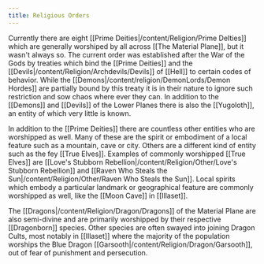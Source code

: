 ```yaml
---
title: Religious Orders
---
```


Currently there are eight [[Prime Deities|/content/Religion/Prime DeIties]] which are generally worshiped by all across [[The Material Plane]], but it wasn't always so. The current order was established after the War of the Gods by treaties which bind the [[Prime Deities]] and the [[Devils|/content/Religion/Archdevils/Devils]]  of [[Hell]] to certain codes of behavior. While the [[Demons|/content/religion/DemonLords/Demon Hordes]] are partially bound by this treaty it is in their nature to ignore such restriction and sow chaos where ever they can. In addition to the [[Demons]] and [[Devils]] of the Lower Planes there is also the [[Yugoloth]], an entity of which very little is known. 

In addition to the [[Prime Deities]] there are countless other entities who are worshipped as well. Many of these are the spirit or embodiment of a local feature such as a mountain, cave or city. Others are a different kind of entity such as the fey [[True Elves]]. Examples of commonly worshipped [[True Elves]] are [[Love's Stubborn Rebellion|/content/Religion/Other/Love's Stubborn Rebellion]] and [[Raven Who Steals the Sun|/content/Religion/Other/Raven Who Steals the Sun]]. Local spirits which embody a particular landmark or geographical feature are commonly worshipped as well, like the [[Moon Cave]] in [[Illaset]].

The [[Dragons|/content/Religion/Dragon/Dragons]] of the Material Plane are also semi-divine and are primarily worshipped by their respective [[Dragonborn]] species. Other species are often swayed into joining Dragon Cults, most notably in [[Illaset]] where the majority of the population worships the Blue Dragon [[Garsooth|/content/Religion/Dragon/Garsooth]], out of fear of punishment and persecution. 

